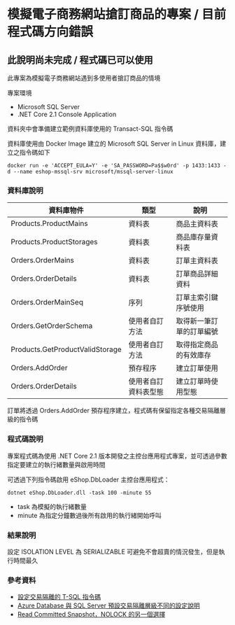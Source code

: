 # 模擬電子商務網站搶訂商品的專案 / 目前程式碼方向錯誤

## 此說明尚未完成 / 程式碼已可以使用

此專案為模擬電子商務網站遇到多使用者搶訂商品的情境

專案環境
- Microsoft SQL Server 
- .NET Core 2.1 Console Application

資料夾中會準備建立範例資料庫使用的 Transact-SQL 指令碼

資料庫使用由 Docker Image 建立的 Microsoft SQL Server in Linux 資料庫，建立之指令碼如下
```
docker run -e 'ACCEPT_EULA=Y' -e 'SA_PASSWORD=Pa$$w0rd' -p 1433:1433 -d --name eshop-mssql-srv microsoft/mssql-server-linux
```

### 資料庫說明

|資料庫物件|類型|說明|
|--|--|--|
|Products.ProductMains|資料表|商品主資料表|
|Products.ProductStorages|資料表|商品庫存量資料表|
|Orders.OrderMains|資料表|訂單主資料表|
|Orders.OrderDetails|資料表|訂單商品詳細資料|
|Orders.OrderMainSeq|序列|訂單主索引鍵序號使用|
|Orders.GetOrderSchema|使用者自訂方法|取得新一筆訂單的訂單編號|
|Products.GetProductValidStorage|使用者自訂方法|取得指定商品的有效庫存|
|Orders.AddOrder|預存程序|建立訂單使用|
|Orders.OrderDetails|使用者自訂資料表型態|建立訂單時使用型態|

訂單將透過 Orders.AddOrder 預存程序建立，程式碼有保留指定各種交易隔離層級的指令碼

### 程式碼說明

專案程式碼為使用 .NET Core 2.1 版本開發之主控台應用程式專案，並可透過參數指定要建立的執行緒數量與啟用時間

可透過下列指令碼啟用 eShop.DbLoader 主控台應用程式：
```
dotnet eShop.DbLoader.dll -task 100 -minute 55
```
- task 為模擬的執行緒數量
- minute 為指定分鐘數過後所有啟用的執行緒開始呼叫

### 結果說明

設定 ISOLATION LEVEL 為 SERIALIZABLE 可避免不會超賣的情況發生，但是執行時間最久

### 參考資料
- [設定交易隔離的 T-SQL 指令碼](https://docs.microsoft.com/en-us/sql/t-sql/statements/set-transaction-isolation-level-transact-sql)
- [Azure Database 與 SQL Server 預設交易隔離層級不同的設定說明](https://blogs.msdn.microsoft.com/sqlcat/2013/12/26/be-aware-of-the-difference-in-isolation-levels-if-porting-an-application-from-windows-azure-sql-db-to-sql-server-in-windows-azure-virtual-machine/)
- [Read Committed Snapshot，NOLOCK 的另一個選擇](https://dotblogs.com.tw/rainmaker/2015/07/09/151792)
